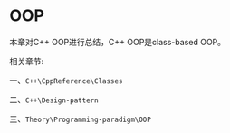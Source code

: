 # OOP

本章对C++ OOP进行总结，C++ OOP是class-based OOP。

相关章节:

一、`C++\CppReference\Classes`

二、`C++\Design-pattern`

三、`Theory\Programming-paradigm\OOP`

